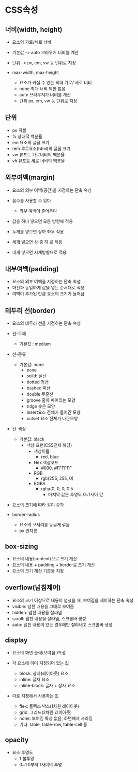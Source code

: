 # CSS속성

## 너비(width, height)

- 요소의 가로/세로 너비
- 기본값 -> auto 브라우저 너비를 계산
- 단위 -> px, em, vw 등 단위로 지정


- max-width, max-height
    - 요소가 커질 수 있는 최대 가로/ 세로 너비
    - none 최대 너비 제한 없음
    - auto 브라우저가 너비를 계산
    - 단위 px, em, vw 등 단위로 지정

## 단위

- px 픽셀
- % 상대적 백분율
- em 요소의 글꼴 크기
- rem 루트요소(html)의 글꼴 크기
- vw 뷰포트 가로너비의 백분율
- vh 뷰포트 세로 너비의 백분율

## 외부여백(margin)

- 요소의 외부 여백(공간)을 지정하는 단축 속성
- 음수를 사용할 수 있다
    - 외부 여백이 줄어든다


- 값을 하나 넣으면 모든 방향에 적용
- 두개를 넣으면 상하 좌우 적용
- 세개 넣으면 상 중 하 로 적용
- 네개 넣으면 시계방향으로 적용

## 내부여백(padding)

- 요소의 외부 여백을 지정하는 단축 속성
- 마진과 동일하게 값을 넣는 순서대로 적용
- 여백이 추가된 만큼 요소의 크기가 늘어남

## 테두리 선(border)

- 요소의 테두리 선을 지정하는 단축 속성


- 선-두께
    - 기본값 : medium


- 선-종류
    - 기본값: none
        - none
        - solid: 실선
        - dotted 점선
        - dashed 파선
        - double 두줄선
        - groove 홈이 파여있는 모양
        - ridge 솟은 모양
        - insert요소 전체가 들어간 모양
        - outset 요소 전체가 나온모양
      
      
- 선-색상
    - 기본값: black
        - 색상 표현(CSS전체 해당)
            - 색상이름
                - red, blue
            - Hex 색상코드
                - #000, #FFFFFF
            - RGB
                - rgb(255, 255, 0)
            - RGBA
                - rgba(0, 0, 0, 0.5
                    - 마지막 값은 투명도 0~1사이 값
                  

- 요소의 크기에 따라 같이 증가
- border-radius
    - 요소의 모서리를 둥글게 깎음
    - px 반지름

## box-sizing

- 요소의 내용(content)으로 크기 계산
- 요소의 내용 + padding + border로 크기 계산
- 요소의 크기 계산 기준을 지정

## overflow(넘침제어)

- 요소의 크기 이상으로 내용이 넘쳤을 때, 보여짐을 제어하는 단축 속성
- visible: 넘친 내용을 그대로 보여줌
- hidden: 넘친 내용을 잘라냄
- scroll: 넘친 내용을 잘라냄, 스크롤바 생성
- auto: 넘친 내용이 있는 경우에만 잘라내고 스크롤바 생성

## display

- 요소의 화면 출력(보여짐 )특성

- 각 요소에 이미 지정되어 있는 값
    - block: 상자(레이아웃) 요소
    - inline: 글자 요소
    - inline-block: 글자 + 상자 요소


- 따로 지정해서 사용하는 값
    - flex: 플렉스 박스(1차원 레이아웃)
    - grid: 그리드(2차원 레이아웃)
    - none: 보여짐 특성 없음, 화면에서 사라짐
    - 기타: table, table-row, table-cell 등

## opacity

- 요소 투명도
    - 1 불투명
    - 0~1 0부터 1사이의 투명